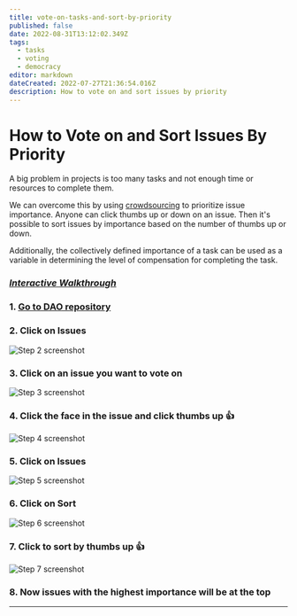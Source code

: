```yaml
---
title: vote-on-tasks-and-sort-by-priority
published: false
date: 2022-08-31T13:12:02.349Z
tags:
  - tasks
  - voting
  - democracy
editor: markdown
dateCreated: 2022-07-27T21:36:54.016Z
description: How to vote on and sort issues by priority
---
```


# How to Vote on and Sort Issues By Priority

A big problem in projects is too many tasks and not enough time or resources to complete them.

We can overcome this by using [crowdsourcing](https://en.wikipedia.org/wiki/Crowdsourcing) to prioritize issue importance. Anyone can click thumbs up or down on an issue. Then it's possible to sort issues by importance based on the number of thumbs up or down.

Additionally, the collectively defined importance of a task can be used as a variable in determining the level of compensation for completing the task.

### [_Interactive Walkthrough_](https://app.tango.us/app/workflow/5e2db119-1a9d-4620-b586-58354543345f)

### 1. [Go to DAO repository](https://github.com/cure-dao?type=source)

### 2. Click on Issues

![Step 2 screenshot](https://images.tango.us/public/screenshot\_fb109f97-86e6-4552-b7b7-76c2ec84ebd3?crop=focalpoint\&fit=crop\&fp-x=0.2227\&fp-y=0.1590\&fp-z=3.0119\&w=1200\&mark-w=0.2\&mark-pad=0\&mark64=aHR0cHM6Ly9pbWFnZXMudGFuZ28udXMvc3RhdGljL21hZGUtd2l0aC10YW5nby13YXRlcm1hcmsucG5n\&ar=1706%3A937)

### 3. Click on an issue you want to vote on

![Step 3 screenshot](https://images.tango.us/public/screenshot\_60a7ef00-9081-4a92-994b-4440a7e2813f?crop=focalpoint\&fit=crop\&fp-x=0.2494\&fp-y=0.3981\&fp-z=2.3281\&w=1200\&mark-w=0.2\&mark-pad=0\&mark64=aHR0cHM6Ly9pbWFnZXMudGFuZ28udXMvc3RhdGljL21hZGUtd2l0aC10YW5nby13YXRlcm1hcmsucG5n\&ar=1706%3A937)

### 4. Click the face in the issue and click thumbs up 👍

![Step 4 screenshot](https://images.tango.us/public/screenshot\_5692bef7-c095-4179-a65d-f07e2f80fffa?crop=focalpoint\&fit=crop\&fp-x=0.6166\&fp-y=0.3821\&fp-z=3.1538\&w=1200\&mark-w=0.2\&mark-pad=0\&mark64=aHR0cHM6Ly9pbWFnZXMudGFuZ28udXMvc3RhdGljL21hZGUtd2l0aC10YW5nby13YXRlcm1hcmsucG5n\&ar=1706%3A937)

### 5. Click on Issues

![Step 5 screenshot](https://images.tango.us/public/screenshot\_979a4516-775e-4fa2-9a92-d743011ad8b6?crop=focalpoint\&fit=crop\&fp-x=0.2227\&fp-y=0.1590\&fp-z=3.0119\&w=1200\&mark-w=0.2\&mark-pad=0\&mark64=aHR0cHM6Ly9pbWFnZXMudGFuZ28udXMvc3RhdGljL21hZGUtd2l0aC10YW5nby13YXRlcm1hcmsucG5n\&ar=1706%3A937)

### 6. Click on Sort

![Step 6 screenshot](https://images.tango.us/public/screenshot\_4742ef98-8f54-441d-89b0-00eefd61f8a8?crop=focalpoint\&fit=crop\&fp-x=0.8332\&fp-y=0.3463\&fp-z=3.1016\&w=1200\&mark-w=0.2\&mark-pad=0\&mark64=aHR0cHM6Ly9pbWFnZXMudGFuZ28udXMvc3RhdGljL21hZGUtd2l0aC10YW5nby13YXRlcm1hcmsucG5n\&ar=1706%3A937)

### 7. Click to sort by thumbs up 👍

![Step 7 screenshot](https://images.tango.us/public/screenshot\_ed1cd799-e984-4f79-991d-2327affdfc41?crop=focalpoint\&fit=crop\&fp-x=0.6902\&fp-y=0.6702\&fp-z=3.1969\&w=1200\&mark-w=0.2\&mark-pad=0\&mark64=aHR0cHM6Ly9pbWFnZXMudGFuZ28udXMvc3RhdGljL21hZGUtd2l0aC10YW5nby13YXRlcm1hcmsucG5n\&ar=1706%3A937)

### 8. Now issues with the highest importance will be at the top

***
